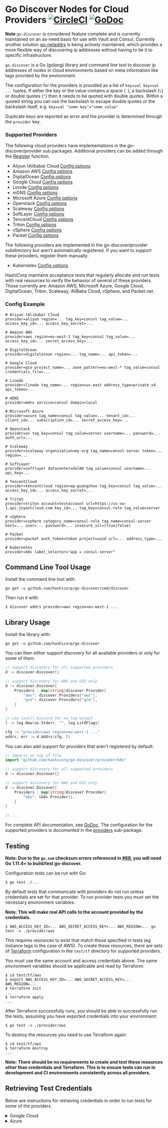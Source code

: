# Go Discover Nodes for Cloud Providers [![CircleCI](https://circleci.com/gh/hashicorp/go-discover.svg?style=shield)](https://circleci.com/gh/hashicorp/go-discover) [![GoDoc](https://godoc.org/github.com/hashicorp/go-discover?status.svg)](https://godoc.org/github.com/hashicorp/go-discover)

**Note** 
`go-discover` is considered feature complete and is currently maintained on an as-need basis for use with Vault and Consul. Currently another solution [go-netaddrs]( https://github.com/hashicorp/go-netaddrs) is being actively maintained, which provides a more flexible way of discovering ip addresses without having to tie it to specific infrastructure. 

`go-discover` is a Go (golang) library and command line tool to discover
ip addresses of nodes in cloud environments based on meta information
like tags provided by the environment.

The configuration for the providers is provided as a list of `key=val key=val
...` tuples. If either the key or the value contains a space (` `), a backslash
(`\`) or double quotes (`"`) then it needs to be quoted with double quotes.
Within a quoted string you can use the backslash to escape double quotes or the
backslash itself, e.g. `key=val "some key"="some value"`

Duplicate keys are reported as error and the provider is determined through the
`provider` key.

### Supported Providers

The following cloud providers have implementations in the go-discover/provider
sub packages. Additional providers can be added through the
[Register](https://godoc.org/github.com/hashicorp/go-discover#Register)
function.

 * Aliyun (Alibaba) Cloud [Config options](https://github.com/hashicorp/go-discover/blob/8b3ddf4/provider/aliyun/aliyun_discover.go#L21-L34)
 * Amazon AWS [Config options](https://github.com/hashicorp/go-discover/blob/8b3ddf4/provider/aws/aws_discover.go#L19-L34)
 * DigitalOcean [Config options](https://github.com/hashicorp/go-discover/blob/8b3ddf4/provider/digitalocean/digitalocean_discover.go#L22-L30)
 * Google Cloud [Config options](https://github.com/hashicorp/go-discover/blob/8b3ddf4/provider/gce/gce_discover.go#L23-L43)
 * Linode [Config options](https://github.com/hashicorp/go-discover/blob/master/provider/linode/linode_discover.go#L30-L41)
 * mDNS [Config options](https://github.com/hashicorp/go-discover/blob/master/provider/mdns/mdns_provider.go#L19-L31)
 * Microsoft Azure [Config options](https://github.com/hashicorp/go-discover/blob/8b3ddf4/provider/azure/azure_discover.go#L24-L62)
 * Openstack [Config options](https://github.com/hashicorp/go-discover/blob/8b3ddf4/provider/os/os_discover.go#L29-L44)
 * Scaleway [Config options](https://github.com/hashicorp/go-discover/blob/8b3ddf4/provider/scaleway/scaleway_discover.go#L14-L22)
 * SoftLayer [Config options](https://github.com/hashicorp/go-discover/blob/8b3ddf4/provider/softlayer/softlayer_discover.go#L16-L25)
 * TencentCloud [Config options](https://github.com/hashicorp/go-discover/blob/8b3ddf4/provider/tencentcloud/tencentcloud_discover.go#L23-L37)
 * Triton [Config options](https://github.com/hashicorp/go-discover/blob/8b3ddf4/provider/triton/triton_discover.go#L17-L27)
 * vSphere [Config options](https://github.com/hashicorp/go-discover/blob/8b3ddf4/provider/vsphere/vsphere_discover.go#L145-L157)
 * Packet [Config options](https://github.com/hashicorp/go-discover/blob/8b3ddf4/provider/packet/packet_discover.go#L25-L40)

The following providers are implemented in the go-discover/provider subdirectory
but aren't automatically registered. If you want to support these providers,
register them manually:

 * Kubernetes [Config options](https://github.com/hashicorp/go-discover/blob/8b3ddf4/provider/k8s/k8s_discover.go#L32-L59)

HashiCorp maintains acceptance tests that regularly allocate and run tests with
real resources to verify the behavior of several of these providers. Those
currently are: Amazon AWS, Microsoft Azure, Google Cloud, DigitalOcean, Triton, Scaleway, AliBaba Cloud, vSphere, and Packet.net.

### Config Example

```
# Aliyun (Alibaba) Cloud
provider=aliyun region=... tag_key=consul tag_value=... access_key_id=... access_key_secret=...

# Amazon AWS
provider=aws region=eu-west-1 tag_key=consul tag_value=... access_key_id=... secret_access_key=...

# DigitalOcean
provider=digitalocean region=... tag_name=... api_token=...

# Google Cloud
provider=gce project_name=... zone_pattern=eu-west-* tag_value=consul credentials_file=...

# Linode
provider=linode tag_name=... region=us-east address_type=private_v4 api_token=...

# mDNS
provider=mdns service=consul domain=local

# Microsoft Azure
provider=azure tag_name=consul tag_value=... tenant_id=... client_id=... subscription_id=... secret_access_key=...

# Openstack
provider=os tag_key=consul tag_value=server username=... password=... auth_url=...

# Scaleway
provider=scaleway organization=my-org tag_name=consul-server token=... region=...

# SoftLayer
provider=softlayer datacenter=dal06 tag_value=consul username=... api_key=...

# TencentCloud
provider=tencentcloud region=ap-guangzhou tag_key=consul tag_value=... access_key_id=... access_key_secret=...

# Triton
provider=triton account=testaccount url=https://us-sw-1.api.joyentcloud.com key_id=... tag_key=consul-role tag_value=server

# vSphere
provider=vsphere category_name=consul-role tag_name=consul-server host=... user=... password=... insecure_ssl=[true|false]

# Packet
provider=packet auth_token=token project=uuid url=... address_type=...

# Kubernetes
provider=k8s label_selector="app = consul-server"
```

## Command Line Tool Usage

Install the command line tool with:

```
go get -u github.com/hashicorp/go-discover/cmd/discover
```

Then run it with:

```
$ discover addrs provider=aws region=eu-west-1 ...
```

## Library Usage

Install the library with:

```
go get -u github.com/hashicorp/go-discover
```

You can then either support discovery for all available providers
or only for some of them.

```go
// support discovery for all supported providers
d := discover.Discover{}

// support discovery for AWS and GCE only
d := discover.Discover{
	Providers : map[string]discover.Provider{
		"aws": discover.Providers["aws"],
		"gce": discover.Providers["gce"],
	}
}

// use ioutil.Discard for no log output
l := log.New(os.Stderr, "", log.LstdFlags)

cfg := "provider=aws region=eu-west-1 ..."
addrs, err := d.Addrs(cfg, l)
```

You can also add support for providers that aren't registered by default:

```go
// Imports at top of file
import "github.com/hashicorp/go-discover/provider/k8s"

// support discovery for all supported providers
d := discover.Discover{}

// support discovery for AWS and GCE only
d := discover.Discover{
	Providers : map[string]discover.Provider{
		"k8s": &k8s.Provider{},
	}
}

// ...
```

For complete API documentation, see
[GoDoc](https://godoc.org/github.com/hashicorp/go-discover). The configuration
for the supported providers is documented in the
[providers](https://godoc.org/github.com/hashicorp/go-discover/provider)
sub-package.

## Testing

**Note: Due to the `go.sum` checksum errors referenced in [#68](https://github.com/hashicorp/go-discover/issues/68), 
you will need Go 1.11.4+ to build/test go-discover.**

Configuration tests can be run with Go:

```
$ go test ./...
```

By default tests that communicate with providers do not run unless credentials
are set for that provider. To run provider tests you must set the necessary
environment variables.

**Note: This will make real API calls to the account provided by the credentials.**

```
$ AWS_ACCESS_KEY_ID=... AWS_SECRET_ACCESS_KEY=... AWS_REGION=... go test -v ./provider/aws
```

This requires resources to exist that match those specified in tests
(eg instance tags in the case of AWS). To create these resources,
there are sets of [Terraform](https://www.terraform.io) configuration
in the `test/tf` directory for supported providers.

You must use the same account and access credentials above. The same
environment variables should be applicable and read by Terraform.

```
$ cd test/tf/aws
$ export AWS_ACCESS_KEY_ID=... AWS_SECRET_ACCESS_KEY=... AWS_REGION=...
$ terraform init
...
$ terraform apply
...
```

After Terraform successfully runs, you should be able to successfully
run the tests, assuming you have exported credentials into
your environment:

```
$ go test -v ./provider/aws
```

To destroy the resources you need to use Terraform again:

```
$ cd test/tf/aws
$ terraform destroy
...
```

**Note: There should be no requirements to create and test these resources other
than credentials and Terraform. This is to ensure tests can run in development
and CI environments consistently across all providers.**

## Retrieving Test Credentials

Below are instructions for retrieving credentials in order to run
tests for some of the providers.

<details>
  <summary>Google Cloud</summary>

1. Go to https://console.cloud.google.com/
1. IAM &amp; Admin / Settings:
    * Create Project, e.g. `discover`
    * Write down the `Project ID`, e.g. `discover-xxx`
1. Billing: Ensure that the project is linked to a billing account
1. API Manager / Dashboard: Enable the following APIs
    * Google Compute Engine API
1. IAM &amp; Admin / Service Accounts: Create Service Account
    * Service account name: `admin`
    * Roles:
        * `Project/Service Account Actor`
        * `Compute Engine/Compute Instance Admin (v1)`
        * `Compute Engine/Compute Security Admin`
    * Furnish a new private key: `yes`
    * Key type: `JSON`
1. The credentials file `discover-xxx.json` will have been downloaded
   automatically to your machine
1. Source the contents of the credentials file into the `GOOGLE_CREDENTIALS`
   environment variable

</details>

<details>
  <summary>Azure</summary>
See also the [Terraform provider documentation](https://www.terraform.io/docs/providers/azurerm/index.html#creating-credentials).

```shell
# Install Azure CLI (https://github.com/Azure/azure-cli)
curl -L https://aka.ms/InstallAzureCli | bash

# 1. Login
$ az login

# 2. Get SubscriptionID
$ az account list
[
  {
    "cloudName": "AzureCloud",
    "id": "subscription_id",
    "isDefault": true,
    "name": "Gratis versie",
    "state": "Enabled",
    "tenantId": "tenant_id",
    "user": {
      "name": "user@email.com",
      "type": "user"
    }
  }
]

# 3. Switch to subscription
$ az account set --subscription="subscription_id"

# 4. Create ClientID and Secret
$ az ad sp create-for-rbac --role="Contributor" --scopes="/subscriptions/subscription_id"
{
  "appId": "client_id",
  "displayName": "azure-cli-2017-07-18-16-51-43",
  "name": "http://azure-cli-2017-07-18-16-51-43",
  "password": "client_secret",
  "tenant": "tenant_id"
}

# 5. Export the Credentials for the client
export ARM_CLIENT_ID=client_id
export ARM_CLIENT_SECRET=client_secret
export ARM_TENANT_ID=tenant_id
export ARM_SUBSCRIPTION_ID=subscription_id

# 6. Test the credentials
$ az vm list-sizes --location 'West Europe'
```
</details>
